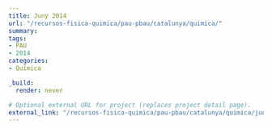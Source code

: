 ```yaml
---
title: Juny 2014
url: "/recursos-fisica-quimica/pau-pbau/catalunya/quimica/"
summary:
tags:
- PAU
- 2014
categories:
- Química

_build:
  render: never

# Optional external URL for project (replaces project detail page).
external_link: "/recursos-fisica-quimica/pau-pbau/catalunya/quimica/juny-2014.pdf"
---
```

